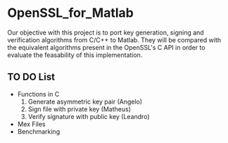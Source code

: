 # OpenSSL_for_Matlab

Our objective with this project is to port
key generation, signing and verification algorithms
from C/C++ to Matlab. They will be compared with
the equivalent algorithms present in the OpenSSL's 
C API in order to evaluate the feasability of this implementation.

## TO DO List
+ Functions in C
  1. Generate asymmetric key pair (Angelo)
  2. Sign file with private key (Matheus)
  3. Verify signature with public key (Leandro)
+ Mex Files
+ Benchmarking